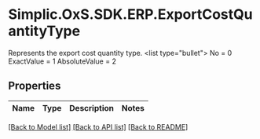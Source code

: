 # Simplic.OxS.SDK.ERP.ExportCostQuantityType
Represents the export cost quantity type.  <list type=\"bullet\"><item>  No = 0  </item><item>  ExactValue = 1  </item><item>  AbsoluteValue = 2  </item></list>

## Properties

Name | Type | Description | Notes
------------ | ------------- | ------------- | -------------

[[Back to Model list]](../README.md#documentation-for-models) [[Back to API list]](../README.md#documentation-for-api-endpoints) [[Back to README]](../README.md)

